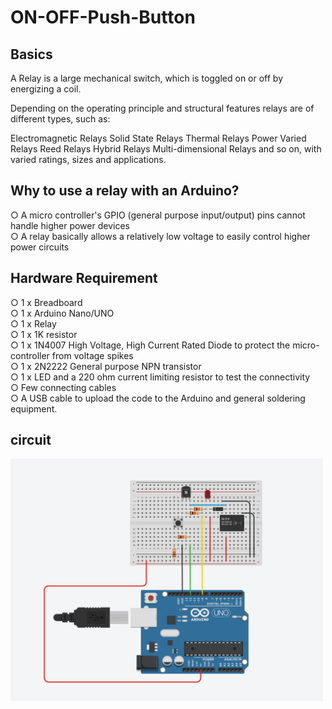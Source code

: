 # ON-OFF-Push-Button

## Basics
A Relay is a large mechanical switch, which is toggled on or off by energizing a coil.

Depending on the operating principle and structural features relays are of different types, such as:

Electromagnetic Relays
Solid State Relays
Thermal Relays
Power Varied Relays
Reed Relays
Hybrid Relays
Multi-dimensional Relays and so on, with varied ratings, sizes and applications.

## Why to use a relay with an Arduino?
○ A micro controller's GPIO (general purpose input/output) pins cannot handle higher power devices<br />
○ A relay basically allows a relatively low voltage to easily control higher power circuits<br />

## Hardware Requirement
○ 1 x Breadboard<br />
○ 1 x Arduino Nano/UNO <br />
○ 1 x Relay<br />
○ 1 x 1K resistor<br />
○ 1 x 1N4007 High Voltage, High Current Rated Diode to protect the micro-controller from voltage spikes<br />
○ 1 x 2N2222 General purpose NPN transistor<br />
○ 1 x LED and a 220 ohm current limiting resistor to test the connectivity<br />
○ Few connecting cables<br />
○ A USB cable to upload the code to the Arduino and general soldering equipment.<br />

## circuit
<img src="images/circuit.png" width="500"><br />
<br />


